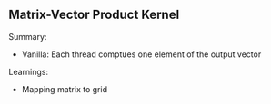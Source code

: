 ## Matrix-Vector Product Kernel

Summary:
- Vanilla: Each thread comptues one element of the output vector

Learnings:
- Mapping matrix to grid
